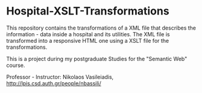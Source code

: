 # Hospital-XSLT-Transformations

This repository contains the transformations of a XML file that describes the information - data inside a hospital and its utilities. The XML file is transformed into a responsive HTML one using a XSLT file for the transformations.

This is a project during my postgraduate Studies for the "Semantic Web" course.

Professor - Instructor: Nikolaos Vasileiadis, http://lpis.csd.auth.gr/people/nbassili/
